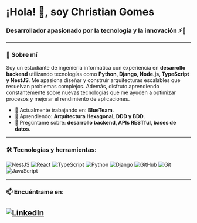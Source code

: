 # ¡Hola! 👋, soy Christian Gomes 

### Desarrollador apasionado por la tecnología y la innovación ⚡🚀 

---

### 🌟 Sobre mí
Soy un estudiante de ingenieria informatica con experiencia en **desarrollo backend** utilizando tecnologías como **Python, Django, Node.js, TypeScript y NestJS**. Me apasiona diseñar y construir arquitecturas escalables que resuelvan problemas complejos. Además, disfruto aprendiendo constantemente sobre nuevas tecnologías que me ayuden a optimizar procesos y mejorar el rendimiento de aplicaciones.

- 🔭 Actualmente trabajando en: **BlueTeam**.
- 🌱 Aprendiendo: **Arquitectura Hexagonal, DDD y BDD**.
- 💬 Pregúntame sobre: **desarrollo backend, APIs RESTful, bases de datos**.

---

### 🛠️ Tecnologías y herramientas:
![NestJS](https://img.shields.io/badge/-NestJS-E0234E?logo=nestjs&logoColor=white&style=for-the-badge)
![React](https://img.shields.io/badge/-React-61DAFB?logo=react&logoColor=black&style=for-the-badge)
![TypeScript](https://img.shields.io/badge/-TypeScript-007ACC?logo=typescript&logoColor=white&style=for-the-badge)
![Python](https://img.shields.io/badge/-Python-3776AB?logo=python&logoColor=white&style=for-the-badge)
![Django](https://img.shields.io/badge/-Django-092E20?logo=django&logoColor=white&style=for-the-badge)
![GitHub](https://img.shields.io/badge/-GitHub-181717?logo=github&logoColor=white&style=for-the-badge)
![Git](https://img.shields.io/badge/-Git-F05032?logo=git&logoColor=white&style=for-the-badge)
![JavaScript](https://img.shields.io/badge/-JavaScript-F7DF1E?logo=javascript&logoColor=black&style=for-the-badge)


---


### 📫 Encuéntrame en:
[![LinkedIn](https://img.shields.io/badge/-LinkedIn-0077B5?logo=linkedin&logoColor=white&style=for-the-badge)](https://linkedin.com/in/christian-eduardo-gomes-pascolo)
---
